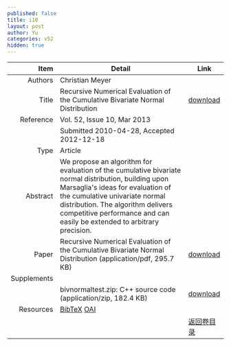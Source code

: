 ```yaml
---
published: false
title: i10
layout: post
author: Yu
categories: v52
hidden: true
---
```


| Item | Detail | Link |
|---:|---|---|
| Authors | Christian Meyer| |
| Title |Recursive Numerical Evaluation of the Cumulative Bivariate Normal Distribution | [download](http://www.jstatsoft.org/v52/i10/paper) |
| Reference |Vol. 52, Issue 10, Mar 2013 | |
| | Submitted 2010-04-28, Accepted 2012-12-18| | 
| Type | Article| |
| Abstract | We propose an algorithm for evaluation of the cumulative bivariate normal distribution, building upon Marsaglia's ideas for evaluation of the cumulative univariate normal distribution. The algorithm delivers competitive performance and can easily be extended to arbitrary precision.| |
| Paper | Recursive Numerical Evaluation of the Cumulative Bivariate Normal Distribution  (application/pdf, 295.7 KB)| [download](http://www.jstatsoft.org/v52/i10/paper) |
| Supplements | | |
| |bivnormaltest.zip: C++ source code  (application/zip, 182.4 KB)|  [download](http://www.jstatsoft.org/v52/i10/supp/1) |
| Resources | [BibTeX](http://www.jstatsoft.org/v52/i10/bibtex) [OAI](http://www.jstatsoft.org/oai?verb=GetRecord&identifier=oai.jstatsoft/v52/i10&prefix=oai_dc)| |
| |  | [返回卷目录]({{site.baseurl}}/volume/v52.html) |